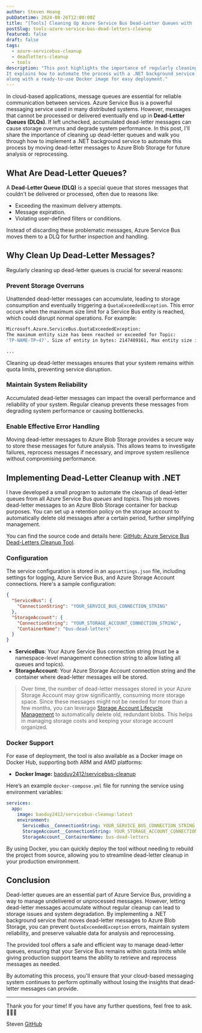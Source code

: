 ```yaml
---
author: Steven Hoang
pubDatetime: 2024-08-26T12:00:00Z
title: "[Tools] Cleaning Up Azure Service Bus Dead-Letter Queues with .NET"
postSlug: tools-azure-service-bus-dead-letters-cleanup
featured: false
draft: false
tags:
  - azure-servicebus-cleanup
  - deadletters-cleanup
  - tools
description: "This post highlights the importance of regularly cleaning Azure Service Bus Dead-Letter Queues (DLQs) to prevent `QuotaExceededException` storage issues and maintain performance. 
It explains how to automate the process with a .NET background service that moves dead-letter messages to Azure Blob Storage for future analysis, 
along with a ready-to-use Docker image for easy deployment."
---
```


In cloud-based applications, message queues are essential for reliable communication between services. Azure Service Bus is a powerful messaging service used in many distributed systems. However, messages that cannot be processed or delivered eventually end up in **Dead-Letter Queues (DLQs)**. If left unchecked, accumulated dead-letter messages can cause storage overruns and degrade system performance. In this post, I'll share the importance of cleaning up dead-letter queues and walk you through how to implement a .NET background service to automate this process by moving dead-letter messages to Azure Blob Storage for future analysis or reprocessing.

## What Are Dead-Letter Queues?

A **Dead-Letter Queue (DLQ)** is a special queue that stores messages that couldn't be delivered or processed, often due to reasons like:

- Exceeding the maximum delivery attempts.
- Message expiration.
- Violating user-defined filters or conditions.

Instead of discarding these problematic messages, Azure Service Bus moves them to a DLQ for further inspection and handling.

## Why Clean Up Dead-Letter Messages?

Regularly cleaning up dead-letter queues is crucial for several reasons:

### Prevent Storage Overruns

Unattended dead-letter messages can accumulate, leading to storage consumption and eventually triggering a `QuotaExceededException`. This error occurs when the maximum size limit for a Service Bus entity is reached, which could disrupt normal operations. For example:

```bash
Microsoft.Azure.ServiceBus.QuotaExceededException: 
The maximum entity size has been reached or exceeded for Topic: 
'TP-NAME-TP~47'. Size of entity in bytes: 2147489161, Max entity size in bytes: 2147483648.

...
```

Cleaning up dead-letter messages ensures that your system remains within quota limits, preventing service disruption.

### Maintain System Reliability

Accumulated dead-letter messages can impact the overall performance and reliability of your system. Regular cleanup prevents these messages from degrading system performance or causing bottlenecks.

### Enable Effective Error Handling

Moving dead-letter messages to Azure Blob Storage provides a secure way to store these messages for future analysis. This allows teams to investigate failures, reprocess messages if necessary, and improve system resilience without compromising performance.

## Implementing Dead-Letter Cleanup with .NET

I have developed a small program to automate the cleanup of dead-letter queues from all Azure Service Bus *queues* and *topics*. This job moves dead-letter messages to an Azure Blob Storage container for backup purposes. You can set up a retention policy on the storage account to automatically delete old messages after a certain period, further simplifying management.

You can find the source code and details here: [GitHub: Azure Service Bus Dead-Letters Cleanup Tool](https://github.com/baoduy/tool-serviceBus-deadLetters-cleanup).

### Configuration

The service configuration is stored in an `appsettings.json` file, including settings for logging, Azure Service Bus, and Azure Storage Account connections. Here's a sample configuration:

```json
{
  "ServiceBus": {
    "ConnectionString": "YOUR_SERVICE_BUS_CONNECTION_STRING"
  },
  "StorageAccount": {
    "ConnectionString": "YOUR_STORAGE_ACCOUNT_CONNECTION_STRING",
    "ContainerName": "bus-dead-letters"
  }
}
```

- **ServiceBus**: Your Azure Service Bus connection string (must be a namespace-level management connection string to allow listing all queues and topics).
- **StorageAccount**: Your Azure Storage Account connection string and the container where dead-letter messages will be stored.

> Over time, the number of dead-letter messages stored in your Azure Storage Account may grow significantly, consuming more storage space. Since these messages might not be needed for more than a few months, you can leverage [Storage Account Lifecycle Management](https://learn.microsoft.com/en-us/azure/storage/blobs/lifecycle-management-overview) to automatically delete old, redundant blobs. This helps in managing storage costs and keeping your storage account organized.

### Docker Support

For ease of deployment, the tool is also available as a Docker image on Docker Hub, supporting both ARM and AMD platforms:

- **Docker Image:** [baoduy2412/servicebus-cleanup](https://hub.docker.com/r/baoduy2412/servicebus-cleanup/tags)

Here’s an example `docker-compose.yml` file for running the service using environment variables:

```yaml
services:
  app:
    image: baoduy2412/servicebus-cleanup:latest
    environment:
      ServiceBus__ConnectionString: YOUR_SERVICE_BUS_CONNECTION_STRING
      StorageAccount__ConnectionString: YOUR_STORAGE_ACCOUNT_CONNECTION_STRING
      StorageAccount__ContainerName: bus-dead-letters
```

By using Docker, you can quickly deploy the tool without needing to rebuild the project from source, allowing you to streamline dead-letter cleanup in your production environment.

## Conclusion

Dead-letter queues are an essential part of Azure Service Bus, providing a way to manage undelivered or unprocessed messages. However, letting dead-letter messages accumulate without regular cleanup can lead to storage issues and system degradation. By implementing a .NET background service that moves dead-letter messages to Azure Blob Storage, you can prevent `QuotaExceededException` errors, maintain system reliability, and preserve valuable data for analysis and reprocessing.

The provided tool offers a safe and efficient way to manage dead-letter queues, ensuring that your Service Bus remains within quota limits while giving production support teams the ability to retrieve and reprocess messages as needed.

By automating this process, you'll ensure that your cloud-based messaging system continues to perform optimally without losing the insights that dead-letter messages can provide.

<hr/>

Thank you for your time! If you have any further questions, feel free to ask. 🌟✨🎁

Steven
[GitHub](<[https://github.com/baoduy](https://github.com/baoduy)>)
